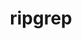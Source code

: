 ---
title: "ripgrep"
layout: cache
categories: [package, develop]
meta: {"compilers": ["apple-clang@=16.0.0", "gcc@=10.2.1", "gcc@=10.5.0", "gcc@=13.3.0", "gcc@=7.5.0"], "num_specs": 30, "num_specs_by_stack": {"developer-tools": 4, "developer-tools-aarch64-linux-gnu": 7, "developer-tools-darwin": 8, "developer-tools-manylinux2014": 1, "developer-tools-x86_64_v3-linux-gnu": 7, "root": 30}, "oss": ["centos7", "rhel8", "sequoia", "ubuntu18.04"], "platforms": ["darwin", "linux"], "stacks": ["developer-tools", "developer-tools-aarch64-linux-gnu", "developer-tools-darwin", "developer-tools-manylinux2014", "developer-tools-x86_64_v3-linux-gnu", "root"], "targets": ["aarch64", "x86_64_v3"], "versions": ["14.1.0", "14.1.1"]}
spec_details: [{"compiler": "apple-clang@=16.0.0", "hash": "3g42kvozr62iqkyths6eciriv2a2mklh", "os": "sequoia", "platform": "darwin", "size": "-", "stacks": ["developer-tools-darwin", "root"], "target": "aarch64", "variants": ["build_system=cargo"], "versions": ["14.1.1"]}, {"compiler": "gcc@=13.3.0", "hash": "44zywuabumbv7ebxbjbchcww36r55mb4", "os": "rhel8", "platform": "linux", "size": "-", "stacks": ["developer-tools-aarch64-linux-gnu", "root"], "target": "aarch64", "variants": ["build_system=cargo"], "versions": ["14.1.1"]}, {"compiler": "gcc@=13.3.0", "hash": "4dlbkbctw7q4yyjqkbpuql7ae5nhsx6v", "os": "rhel8", "platform": "linux", "size": "-", "stacks": ["developer-tools-aarch64-linux-gnu", "root"], "target": "aarch64", "variants": ["build_system=cargo"], "versions": ["14.1.1"]}, {"compiler": "apple-clang@=16.0.0", "hash": "4nwa34pesdqe63qwnxdequ2s2q4m3jpb", "os": "sequoia", "platform": "darwin", "size": "-", "stacks": ["developer-tools-darwin", "root"], "target": "aarch64", "variants": ["build_system=cargo"], "versions": ["14.1.1"]}, {"compiler": "gcc@=7.5.0", "hash": "5fmoj7hfuedj6a62grkqff5ismbfurvd", "os": "ubuntu18.04", "platform": "linux", "size": "-", "stacks": ["developer-tools", "root"], "target": "x86_64_v3", "variants": ["build_system=cargo"], "versions": ["14.1.0"]}, {"compiler": "gcc@=13.3.0", "hash": "62fg3mhp75yb6uxrczracycg6shdfnuj", "os": "rhel8", "platform": "linux", "size": "-", "stacks": ["developer-tools-aarch64-linux-gnu", "root"], "target": "aarch64", "variants": ["build_system=cargo"], "versions": ["14.1.1"]}, {"compiler": "gcc@=7.5.0", "hash": "awl2mzi5ssybwena5qmuoedbqui5zmjt", "os": "ubuntu18.04", "platform": "linux", "size": "-", "stacks": ["developer-tools", "root"], "target": "x86_64_v3", "variants": ["build_system=cargo"], "versions": ["14.1.0"]}, {"compiler": "gcc@=7.5.0", "hash": "bba3b2furucnmjugkgaiuqa77hrr7hzj", "os": "ubuntu18.04", "platform": "linux", "size": "-", "stacks": ["developer-tools", "root"], "target": "x86_64_v3", "variants": ["build_system=cargo"], "versions": ["14.1.0"]}, {"compiler": "gcc@=10.5.0", "hash": "bx62hriag6rm2xk36rjuolbq4dgjnjok", "os": "centos7", "platform": "linux", "size": "-", "stacks": ["developer-tools-x86_64_v3-linux-gnu", "root"], "target": "x86_64_v3", "variants": ["build_system=cargo"], "versions": ["14.1.1"]}, {"compiler": "apple-clang@=16.0.0", "hash": "fz6k7pm2rpxhp3rqa6k656yoclcsmx2v", "os": "sequoia", "platform": "darwin", "size": "-", "stacks": ["developer-tools-darwin", "root"], "target": "aarch64", "variants": ["build_system=cargo"], "versions": ["14.1.1"]}, {"compiler": "gcc@=10.5.0", "hash": "g2l7zcn7bhoj27hf7pasc4ewavvwcv2t", "os": "centos7", "platform": "linux", "size": "-", "stacks": ["developer-tools-x86_64_v3-linux-gnu", "root"], "target": "x86_64_v3", "variants": ["build_system=cargo"], "versions": ["14.1.1"]}, {"compiler": "gcc@=10.5.0", "hash": "i6lewijl23wwmekqfgzio7diat7vsb5s", "os": "centos7", "platform": "linux", "size": "-", "stacks": ["developer-tools-x86_64_v3-linux-gnu", "root"], "target": "x86_64_v3", "variants": ["build_system=cargo"], "versions": ["14.1.1"]}, {"compiler": "gcc@=13.3.0", "hash": "jit65sjl65crgr4xjn4ulnmfcfruyvlr", "os": "rhel8", "platform": "linux", "size": "-", "stacks": ["developer-tools-aarch64-linux-gnu", "root"], "target": "aarch64", "variants": ["build_system=cargo"], "versions": ["14.1.1"]}, {"compiler": "gcc@=10.5.0", "hash": "kpyclwxvnwquotghkh5fhx6aagstckhm", "os": "centos7", "platform": "linux", "size": "-", "stacks": ["developer-tools-x86_64_v3-linux-gnu", "root"], "target": "x86_64_v3", "variants": ["build_system=cargo"], "versions": ["14.1.1"]}, {"compiler": "gcc@=10.5.0", "hash": "kuexx3yh3n5vqrwp7f6dynftak55lhx5", "os": "centos7", "platform": "linux", "size": "-", "stacks": ["root"], "target": "x86_64_v3", "variants": ["build_system=cargo"], "versions": ["14.1.1"]}, {"compiler": "apple-clang@=16.0.0", "hash": "kunhvy565eqz7hsmgdyqjykyqk5i5kq5", "os": "sequoia", "platform": "darwin", "size": "-", "stacks": ["developer-tools-darwin", "root"], "target": "aarch64", "variants": ["build_system=cargo"], "versions": ["14.1.1"]}, {"compiler": "gcc@=10.5.0", "hash": "mkv3oawiwfnzqio5oul4gmjpvppudy7x", "os": "centos7", "platform": "linux", "size": "-", "stacks": ["developer-tools-x86_64_v3-linux-gnu", "root"], "target": "x86_64_v3", "variants": ["build_system=cargo"], "versions": ["14.1.1"]}, {"compiler": "gcc@=10.5.0", "hash": "nfolsdkgneirbwe4xjxp4ajunaak44jt", "os": "centos7", "platform": "linux", "size": "-", "stacks": ["developer-tools-x86_64_v3-linux-gnu", "root"], "target": "x86_64_v3", "variants": ["build_system=cargo"], "versions": ["14.1.1"]}, {"compiler": "apple-clang@=16.0.0", "hash": "pi5bdnxnfjgogrwiuodtw4aqithr5aaa", "os": "sequoia", "platform": "darwin", "size": "-", "stacks": ["developer-tools-darwin", "root"], "target": "aarch64", "variants": ["build_system=cargo"], "versions": ["14.1.1"]}, {"compiler": "gcc@=13.3.0", "hash": "qaeazi2gp2sqbgwn3bdc3yqewgjjfc6e", "os": "rhel8", "platform": "linux", "size": "-", "stacks": ["developer-tools-aarch64-linux-gnu", "root"], "target": "aarch64", "variants": ["build_system=cargo"], "versions": ["14.1.1"]}, {"compiler": "gcc@=13.3.0", "hash": "rh24apdxt6zriapdne2jronj7g2po4if", "os": "rhel8", "platform": "linux", "size": "-", "stacks": ["developer-tools-aarch64-linux-gnu", "root"], "target": "aarch64", "variants": ["build_system=cargo"], "versions": ["14.1.1"]}, {"compiler": "gcc@=13.3.0", "hash": "rphn6dy66uqnshbymyu3qpm6wwebiil5", "os": "rhel8", "platform": "linux", "size": "-", "stacks": ["root"], "target": "aarch64", "variants": ["build_system=cargo"], "versions": ["14.1.1"]}, {"compiler": "apple-clang@=16.0.0", "hash": "swdarwv2bonbvjenttgpsxefvqvc2t5k", "os": "sequoia", "platform": "darwin", "size": "-", "stacks": ["developer-tools-darwin", "root"], "target": "aarch64", "variants": ["build_system=cargo"], "versions": ["14.1.1"]}, {"compiler": "apple-clang@=16.0.0", "hash": "udku2xgzkvn6ytlij3f2gbrek33rf7xd", "os": "sequoia", "platform": "darwin", "size": "-", "stacks": ["root"], "target": "aarch64", "variants": ["build_system=cargo"], "versions": ["14.1.1"]}, {"compiler": "gcc@=7.5.0", "hash": "uheury5wikvyq3fxdzrfse3v7wtnic3s", "os": "ubuntu18.04", "platform": "linux", "size": "-", "stacks": ["developer-tools", "root"], "target": "x86_64_v3", "variants": ["build_system=cargo"], "versions": ["14.1.0"]}, {"compiler": "apple-clang@=16.0.0", "hash": "uneuac4ggqyh46sfpb45jyvkusr2ookq", "os": "sequoia", "platform": "darwin", "size": "-", "stacks": ["developer-tools-darwin", "root"], "target": "aarch64", "variants": ["build_system=cargo"], "versions": ["14.1.1"]}, {"compiler": "gcc@=10.5.0", "hash": "w3gd4evomcily6ddop65kfrgddhi5z6o", "os": "centos7", "platform": "linux", "size": "-", "stacks": ["developer-tools-x86_64_v3-linux-gnu", "root"], "target": "x86_64_v3", "variants": ["build_system=cargo"], "versions": ["14.1.1"]}, {"compiler": "gcc@=10.2.1", "hash": "w3mrka4jcqnuqouon3tuuaokcjdmmquz", "os": "centos7", "platform": "linux", "size": "-", "stacks": ["developer-tools-manylinux2014", "root"], "target": "x86_64_v3", "variants": ["build_system=cargo"], "versions": ["14.1.1"]}, {"compiler": "gcc@=13.3.0", "hash": "xp2624q62m4tqsfed5mn7moehhzqw6jj", "os": "rhel8", "platform": "linux", "size": "-", "stacks": ["developer-tools-aarch64-linux-gnu", "root"], "target": "aarch64", "variants": ["build_system=cargo"], "versions": ["14.1.1"]}, {"compiler": "apple-clang@=16.0.0", "hash": "ynl6k5fk7c65tj4vdm62fa2w5bcbu6sl", "os": "sequoia", "platform": "darwin", "size": "-", "stacks": ["developer-tools-darwin", "root"], "target": "aarch64", "variants": ["build_system=cargo"], "versions": ["14.1.1"]}]
---